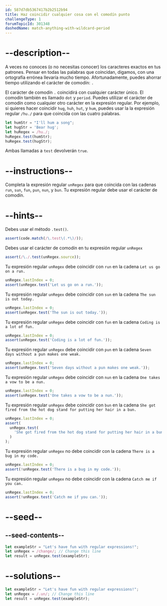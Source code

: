```yaml
---
id: 587d7db5367417b2b2512b94
title: Haz coincidir cualquier cosa con el comodín punto
challengeType: 1
forumTopicId: 301348
dashedName: match-anything-with-wildcard-period
---
```


# --description--

A veces no conoces (o no necesitas conocer) los caracteres exactos en tus patrones. Pensar en todas las palabras que coincidan, digamos, con una ortografía errónea llevaría mucho tiempo. Afortunadamente, puedes ahorrar tiempo utilizando el carácter de comodín: `.`

El carácter de comodín `.` coincidirá con cualquier carácter único. El comodín también es llamado `dot` y `period`. Puedes utilizar el carácter de comodín como cualquier otro carácter en la expresión regular. Por ejemplo, si quieres hacer coincidir `hug`, `huh`, `hut`, y `hum`, puedes usar la la expresión regular `/hu./` para que coincida con las cuatro palabras.

```js
let humStr = "I'll hum a song";
let hugStr = 'Bear hug';
let huRegex = /hu./;
huRegex.test(humStr);
huRegex.test(hugStr);
```

Ambas llamadas a `test` devolverán `true`.

# --instructions--

Completa la expresión regular `unRegex` para que coincida con las cadenas `run`, `sun`, `fun`, `pun`, `nun`, y `bun`. Tu expresión regular debe usar el carácter de comodín.

# --hints--

Debes usar el método `.test()`.

```js
assert(code.match(/\.test\(.*\)/));
```

Debes usar el carácter de comodín en tu expresión regular `unRegex`

```js
assert(/\./.test(unRegex.source));
```

Tu expresión regular `unRegex` debe coincidir con `run` en la cadena `Let us go on a run.`

```js
unRegex.lastIndex = 0;
assert(unRegex.test('Let us go on a run.'));
```

Tu expresión regular `unRegex` debe coincidir con `sun` en la cadena `The sun is out today.`

```js
unRegex.lastIndex = 0;
assert(unRegex.test('The sun is out today.'));
```

Tu expresión regular `unRegex` debe coincidir con `fun` en la cadena `Coding is a lot of fun.`

```js
unRegex.lastIndex = 0;
assert(unRegex.test('Coding is a lot of fun.'));
```

Tu expresión regular `unRegex` debe coincidir con `pun` en la cadena `Seven days without a pun makes one weak.`

```js
unRegex.lastIndex = 0;
assert(unRegex.test('Seven days without a pun makes one weak.'));
```

Tu expresión regular `unRegex` debe coincidir con `nun` en la cadena `One takes a vow to be a nun.`

```js
unRegex.lastIndex = 0;
assert(unRegex.test('One takes a vow to be a nun.'));
```

Tu expresión regular `unRegex` debe coincidir con `bun` en la cadena `She got fired from the hot dog stand for putting her hair in a bun.`

```js
unRegex.lastIndex = 0;
assert(
  unRegex.test(
    'She got fired from the hot dog stand for putting her hair in a bun.'
  )
);
```

Tu expresión regular `unRegex` no debe coincidir con la cadena `There is a bug in my code.`

```js
unRegex.lastIndex = 0;
assert(!unRegex.test('There is a bug in my code.'));
```

Tu expresión regular `unRegex` no debe coincidir con la cadena `Catch me if you can.`

```js
unRegex.lastIndex = 0;
assert(!unRegex.test('Catch me if you can.'));
```

# --seed--

## --seed-contents--

```js
let exampleStr = "Let's have fun with regular expressions!";
let unRegex = /change/; // Change this line
let result = unRegex.test(exampleStr);
```

# --solutions--

```js
let exampleStr = "Let's have fun with regular expressions!";
let unRegex = /.un/; // Change this line
let result = unRegex.test(exampleStr);
```
